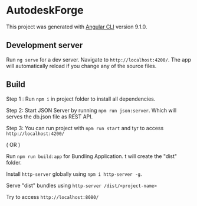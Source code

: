 # AutodeskForge

This project was generated with [Angular CLI](https://github.com/angular/angular-cli) version 9.1.0.

## Development server

Run `ng serve` for a dev server. Navigate to `http://localhost:4200/`. The app will automatically reload if you change any of the source files.

## Build

Step 1 : Run `npm i` in project folder to install all dependencies.

Step 2: Start JSON Server by running `npm run json:server`. Which will serves the db.json file as REST API.

Step 3: You can run project with `npm run start` and tyr to access `http://localhost:4200/`

( OR )
 
 Run `npm run build:app` for Bundling Application. t will create the "dist" folder.

Install `http-server` globally using `npm i http-server -g`.

Serve "dist" bundles using `http-server /dist/<project-name>`

Try to access `http://localhost:8080/`
